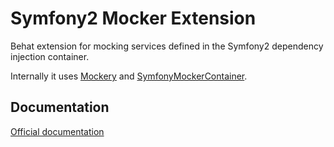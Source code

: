 ﻿Symfony2 Mocker Extension
=========================

Behat extension for mocking services defined in the Symfony2 dependency
injection container.

Internally it uses [Mockery](https://github.com/padraic/mockery) and
[SymfonyMockerContainer](https://github.com/PolishSymfonyCommunity/SymfonyMockerContainer).

## Documentation

[Official documentation](http://github.com/PolishSymfonyCommunity/Symfony2MockerExtension/tree/master/src/index.rst)
